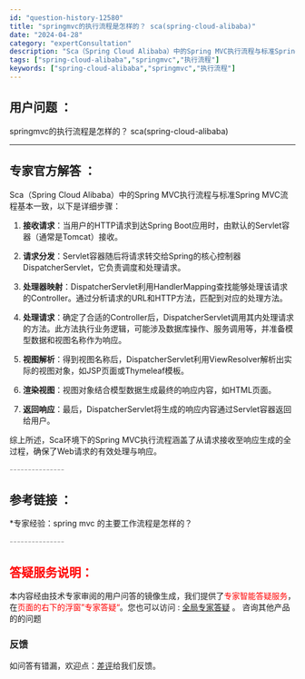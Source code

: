 ```yaml
---
id: "question-history-12580"
title: "springmvc的执行流程是怎样的？ sca(spring-cloud-alibaba)"
date: "2024-04-28"
category: "expertConsultation"
description: "Sca（Spring Cloud Alibaba）中的Spring MVC执行流程与标准Spring MVC流程基本一致，以下是详细步骤：1. **接收请求**：当用户的HTTP请求到达Spring Boot应用时，由默认的Servlet容器（通常是Tomcat）接收。2. **请求分发**：Ser"
tags: ["spring-cloud-alibaba","springmvc","执行流程"]
keywords: ["spring-cloud-alibaba","springmvc","执行流程"]
---
```


## 用户问题 ： 
 springmvc的执行流程是怎样的？ sca(spring-cloud-alibaba) 

---------------
## 专家官方解答 ：

Sca（Spring Cloud Alibaba）中的Spring MVC执行流程与标准Spring MVC流程基本一致，以下是详细步骤：

1. **接收请求**：当用户的HTTP请求到达Spring Boot应用时，由默认的Servlet容器（通常是Tomcat）接收。

2. **请求分发**：Servlet容器随后将请求转交给Spring的核心控制器DispatcherServlet，它负责调度和处理请求。

3. **处理器映射**：DispatcherServlet利用HandlerMapping查找能够处理该请求的Controller。通过分析请求的URL和HTTP方法，匹配到对应的处理方法。

4. **处理请求**：确定了合适的Controller后，DispatcherServlet调用其内处理请求的方法。此方法执行业务逻辑，可能涉及数据库操作、服务调用等，并准备模型数据和视图名称作为响应。

5. **视图解析**：得到视图名称后，DispatcherServlet利用ViewResolver解析出实际的视图对象，如JSP页面或Thymeleaf模板。

6. **渲染视图**：视图对象结合模型数据生成最终的响应内容，如HTML页面。

7. **返回响应**：最后，DispatcherServlet将生成的响应内容通过Servlet容器返回给用户。

综上所述，Sca环境下的Spring MVC执行流程涵盖了从请求接收至响应生成的全过程，确保了Web请求的有效处理与响应。


<font color="#949494">---------------</font> 


## 参考链接 ：

*专家经验：spring mvc 的主要工作流程是怎样的？ 


 <font color="#949494">---------------</font> 
 


## <font color="#FF0000">答疑服务说明：</font> 

本内容经由技术专家审阅的用户问答的镜像生成，我们提供了<font color="#FF0000">专家智能答疑服务</font>，在<font color="#FF0000">页面的右下的浮窗”专家答疑“</font>。您也可以访问 : [全局专家答疑](https://answer.opensource.alibaba.com/docs/intro) 。 咨询其他产品的的问题

### 反馈
如问答有错漏，欢迎点：[差评](https://ai.nacos.io/user/feedbackByEnhancerGradePOJOID?enhancerGradePOJOId=12673)给我们反馈。
